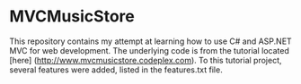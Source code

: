 # MVCMusicStore

This repository contains my attempt at learning how to use C# and ASP.NET MVC for web development. The underlying code is from the tutorial located [here] (http://www.mvcmusicstore.codeplex.com). To this tutorial project, several features were added, listed in the features.txt file.